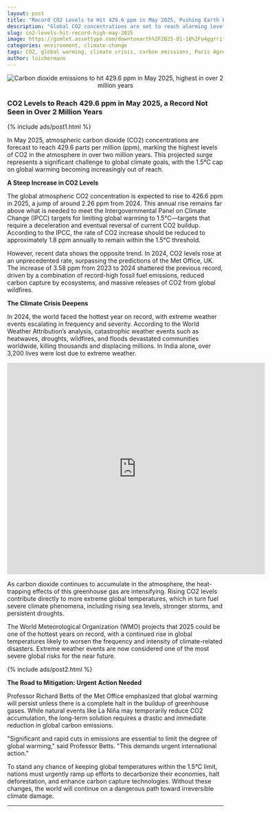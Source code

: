 ```yaml
---
layout: post
title: "Record CO2 Levels to Hit 429.6 ppm in May 2025, Pushing Earth Past 2 Million Years of Climate History"
description: "Global CO2 concentrations are set to reach alarming levels, threatening efforts to limit global warming to 1.5°C. Urgent action is needed to prevent irreversible climate damage."
slug: co2-levels-hit-record-high-may-2025
image: https://gumlet.assettype.com/downtoearth%2F2025-01-18%2Fo4ggrrif%2FMauna-Loa.jpg?w=1024&auto=format%2Ccompress&fit=max
categories: environment, climate-change
tags: CO2, global warming, climate crisis, carbon emissions, Paris Agreement
author: loichermann
---
```


<div style="text-align: center;">
  <img src="https://gumlet.assettype.com/downtoearth%2F2025-01-18%2Fo4ggrrif%2FMauna-Loa.jpg?w=1024&auto=format%2Ccompress&fit=max" alt="Carbon dioxide emissions to hit 429.6 ppm in May 2025, highest in over 2 million years">
</div>

### CO2 Levels to Reach 429.6 ppm in May 2025, a Record Not Seen in Over 2 Million Years

{% include ads/post1.html %}

In May 2025, atmospheric carbon dioxide (CO2) concentrations are forecast to reach 429.6 parts per million (ppm), marking the highest levels of CO2 in the atmosphere in over two million years. This projected surge represents a significant challenge to global climate goals, with the 1.5°C cap on global warming becoming increasingly out of reach.

**A Steep Increase in CO2 Levels**

The global atmospheric CO2 concentration is expected to rise to 426.6 ppm in 2025, a jump of around 2.26 ppm from 2024. This annual rise remains far above what is needed to meet the Intergovernmental Panel on Climate Change (IPCC) targets for limiting global warming to 1.5°C—targets that require a deceleration and eventual reversal of current CO2 buildup. According to the IPCC, the rate of CO2 increase should be reduced to approximately 1.8 ppm annually to remain within the 1.5°C threshold.

However, recent data shows the opposite trend. In 2024, CO2 levels rose at an unprecedented rate, surpassing the predictions of the Met Office, UK. The increase of 3.58 ppm from 2023 to 2024 shattered the previous record, driven by a combination of record-high fossil fuel emissions, reduced carbon capture by ecosystems, and massive releases of CO2 from global wildfires.

**The Climate Crisis Deepens**

In 2024, the world faced the hottest year on record, with extreme weather events escalating in frequency and severity. According to the World Weather Attribution’s analysis, catastrophic weather events such as heatwaves, droughts, wildfires, and floods devastated communities worldwide, killing thousands and displacing millions. In India alone, over 3,200 lives were lost due to extreme weather.

<iframe title="In May 2025, the atmospheric carbon dioxide levels is forecast to be 429.6 ppm. This will be the highest atmospheric CO₂ concentration for over 2 million years" aria-label="Interactive line chart" id="datawrapper-chart-vLudC" src="https://datawrapper.dwcdn.net/vLudC/2/" scrolling="no" frameborder="0" style="border: none;" width="600" height="491" data-external="1"></iframe>

As carbon dioxide continues to accumulate in the atmosphere, the heat-trapping effects of this greenhouse gas are intensifying. Rising CO2 levels contribute directly to more extreme global temperatures, which in turn fuel severe climate phenomena, including rising sea levels, stronger storms, and persistent droughts.

The World Meteorological Organization (WMO) projects that 2025 could be one of the hottest years on record, with a continued rise in global temperatures likely to worsen the frequency and intensity of climate-related disasters. Extreme weather events are now considered one of the most severe global risks for the near future.

{% include ads/post2.html %}

**The Road to Mitigation: Urgent Action Needed**

Professor Richard Betts of the Met Office emphasized that global warming will persist unless there is a complete halt in the buildup of greenhouse gases. While natural events like La Niña may temporarily reduce CO2 accumulation, the long-term solution requires a drastic and immediate reduction in global carbon emissions.

"Significant and rapid cuts in emissions are essential to limit the degree of global warming," said Professor Betts. "This demands urgent international action."

To stand any chance of keeping global temperatures within the 1.5°C limit, nations must urgently ramp up efforts to decarbonize their economies, halt deforestation, and enhance carbon capture technologies. Without these changes, the world will continue on a dangerous path toward irreversible climate damage.

---

